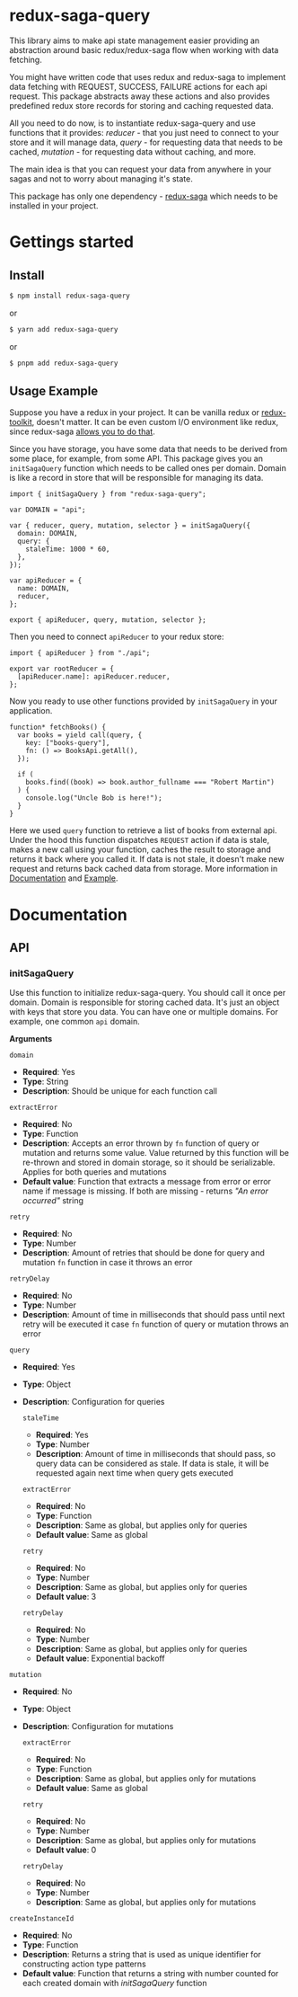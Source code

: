 # redux-saga-query

This library aims to make api state management easier providing an abstraction around basic redux/redux-saga flow when working with data fetching.

You might have written code that uses redux and redux-saga to implement data fetching with REQUEST, SUCCESS, FAILURE actions for each api request. This package abstracts away these actions and also provides predefined redux store records for storing and caching requested data.

All you need to do now, is to instantiate redux-saga-query and use functions that it provides: _reducer_ - that you just need to connect to your store and it will manage data, _query_ - for requesting data that needs to be cached, _mutation_ - for requesting data without caching, and more.

The main idea is that you can request your data from anywhere in your sagas and not to worry about managing it's state.

This package has only one dependency - [redux-saga](https://github.com/redux-saga/redux-sag) which needs to be installed in your project.

# Gettings started

## Install

```sh
$ npm install redux-saga-query
```

or

```sh
$ yarn add redux-saga-query
```

or

```sh
$ pnpm add redux-saga-query
```

## Usage Example

Suppose you have a redux in your project. It can be vanilla redux or [redux-toolkit](https://redux-toolkit.js.org/), doesn't matter. It can be even custom I/O environment like redux, since redux-saga [allows you to do that](https://redux-saga.js.org/docs/advanced/UsingRunSaga).

Since you have storage, you have some data that needs to be derived from some place, for example, from some API. This package gives you an `initSagaQuery` function which needs to be called ones per domain. Domain is like a record in store that will be responsible for managing its data.

```
import { initSagaQuery } from "redux-saga-query";

var DOMAIN = "api";

var { reducer, query, mutation, selector } = initSagaQuery({
  domain: DOMAIN,
  query: {
    staleTime: 1000 * 60,
  },
});

var apiReducer = {
  name: DOMAIN,
  reducer,
};

export { apiReducer, query, mutation, selector };
```

Then you need to connect `apiReducer` to your redux store:

```
import { apiReducer } from "./api";

export var rootReducer = {
  [apiReducer.name]: apiReducer.reducer,
};
```

Now you ready to use other functions provided by `initSagaQuery` in your application.

```
function* fetchBooks() {
  var books = yield call(query, {
    key: ["books-query"],
    fn: () => BooksApi.getAll(),
  });

  if (
    books.find((book) => book.author_fullname === "Robert Martin")
  ) {
    console.log("Uncle Bob is here!");
  }
}
```

Here we used `query` function to retrieve a list of books from external api. Under the hood this function dispatches `REQUEST` action if data is stale, makes a new call using your function, caches the result to storage and returns it back where you called it. If data is not stale, it doesn't make new request and returns back cached data from storage. More information in [Documentation](https://github.com/zavvdev/redux-saga-query/tree/main?tab=readme-ov-file#documentation) and [Example](https://github.com/zavvdev/redux-saga-query/tree/main/example).

# Documentation

## API

### initSagaQuery

Use this function to initialize redux-saga-query. You should call it once per domain. Domain is responsible for storing cached data. It's just an object with keys that store you data. You can have one or multiple domains. For example, one common `api` domain.

**Arguments**

`domain`

- **Required**: Yes
- **Type**: String
- **Description**: Should be unique for each function call

`extractError`

- **Required**: No
- **Type**: Function
- **Description**: Accepts an error thrown by `fn` function of query or mutation and returns some value. Value returned by this function will be re-thrown and stored in domain storage, so it should be serializable. Applies for both queries and mutations
- **Default value**: Function that extracts a message from error or error name if message is missing. If both are missing - returns _"An error occurred"_ string

`retry`

- **Required**: No
- **Type**: Number
- **Description**: Amount of retries that should be done for query and mutation `fn` function in case it throws an error

`retryDelay`

- **Required**: No
- **Type**: Number
- **Description**: Amount of time in milliseconds that should pass until next retry will be executed it case `fn` function of query or mutation throws an error

`query`

- **Required**: Yes
- **Type**: Object
- **Description**: Configuration for queries

  `staleTime`

  - **Required**: Yes
  - **Type**: Number
  - **Description**: Amount of time in milliseconds that should pass, so query data can be considered as stale. If data is stale, it will be requested again next time when query gets executed

  `extractError`

  - **Required**: No
  - **Type**: Function
  - **Description**: Same as global, but applies only for queries
  - **Default value**: Same as global

  `retry`

  - **Required**: No
  - **Type**: Number
  - **Description**: Same as global, but applies only for queries
  - **Default value**: 3

  `retryDelay`

  - **Required**: No
  - **Type**: Number
  - **Description**: Same as global, but applies only for queries
  - **Default value**: Exponential backoff

`mutation`

- **Required**: No
- **Type**: Object
- **Description**: Configuration for mutations

  `extractError`

  - **Required**: No
  - **Type**: Function
  - **Description**: Same as global, but applies only for mutations
  - **Default value**: Same as global

  `retry`

  - **Required**: No
  - **Type**: Number
  - **Description**: Same as global, but applies only for mutations
  - **Default value**: 0

  `retryDelay`

  - **Required**: No
  - **Type**: Number
  - **Description**: Same as global, but applies only for mutations

`createInstanceId`

- **Required**: No
- **Type**: Function
- **Description**: Returns a string that is used as unique identifier for constructing action type patterns
- **Default value**: Function that returns a string with number counted for each created domain with _initSagaQuery_ function
